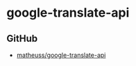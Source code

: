 # google-translate-api

## GitHub

- [matheuss/google-translate-api](https://github.com/matheuss/google-translate-api)
